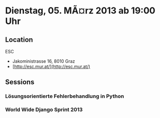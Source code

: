 # Dienstag, 05. MÃ¤rz 2013 ab 19:00 Uhr

## Location

ESC

- Jakoministrasse 16, 8010 Graz
- [http://esc.mur.at/](http://esc.mur.at/)

## Sessions 

### Lösungsorientierte Fehlerbehandlung in Python 

### World Wide Django Sprint 2013 

